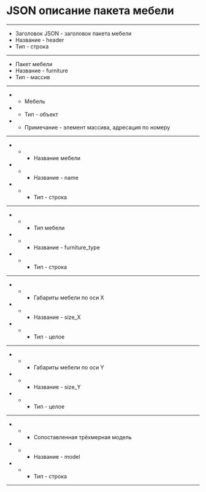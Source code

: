 # JSON описание пакета мебели

* * *
* Заголовок JSON - заголовок пакета мебели
* Название - header
* Тип - строка
* * *
* Пакет мебели
* Название - furniture
* Тип - массив
* * *
* * Мебель
* * Тип - объект
* * Примечание - элемент массива, адресация по номеру
* * *
* * * Название мебели
* * * Название - name
* * * Тип - строка
* * *
* * * Тип мебели
* * * Название - furniture_type
* * * Тип - строка
* * *
* * * Габариты мебели по оси X
* * * Название - size_X
* * * Тип - целое
* * *
* * * Габариты мебели по оси Y
* * * Название - size_Y
* * * Тип - целое
* * *
* * * Сопоставленная трёхмерная модель
* * * Название - model
* * * Тип - строка
* * *